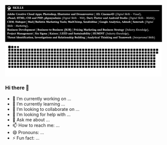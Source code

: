 <kbd>
  <img src="image.jpg" style="border: 1px solid black">

  <img src="https://raw.githubusercontent.com/dbbd59/dbbd59/output/github-contribution-grid-snake-dark.svg">

</kbd>



### Hi there 👋

- 🔭 I’m currently working on ...
- 🌱 I’m currently learning ...
- 👯 I’m looking to collaborate on ...
- 🤔 I’m looking for help with ...
- 💬 Ask me about ...
- 📫 How to reach me: ...
- 😄 Pronouns: ...
- ⚡ Fun fact: ...

